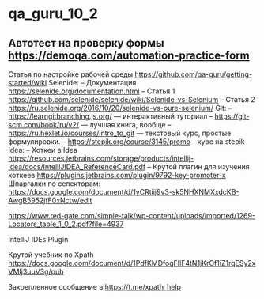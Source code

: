 # qa_guru_10_2
Автотест на проверку формы https://demoqa.com/automation-practice-form
--------------------
Статья по настройке рабочей среды
https://github.com/qa-guru/getting-started/wiki
Selenide:
– Документация https://selenide.org/documentation.html
– Статья 1 https://github.com/selenide/selenide/wiki/Selenide-vs-Selenium
– Статья 2 https://ru.selenide.org/2016/10/20/selenide-vs-pure-selenium/
Git:
– https://learngitbranching.js.org/ — интерактивный туториал
– https://git-scm.com/book/ru/v2/ — лучшая книга, вообще
– https://ru.hexlet.io/courses/intro_to_git — текстовый курс, простые формулировки.
–  https://stepik.org/course/3145/promo - курс на stepik
Idea:
– Хоткеи в Idea https://resources.jetbrains.com/storage/products/intellij-idea/docs/IntelliJIDEA_ReferenceCard.pdf
– Крутой плагин для изучения хоткеев https://plugins.jetbrains.com/plugin/9792-key-promoter-x
Шпаргалки по селекторам:
https://docs.google.com/document/d/1yCRtiij9v3-sk5NHXNMXxdcKB-AwgB5952jfF0xNctw/edit

https://www.red-gate.com/simple-talk/wp-content/uploads/imported/1269-Locators_table_1_0_2.pdf?file=4937

IntelliJ IDEs Plugin

Крутой учебник по Xpath https://docs.google.com/document/d/1PdfKMDfoqFIlF4tN1jKrOf1iZ1rqESy2xVMIj3uuV3g/pub

Закрепленное сообщение в https://t.me/xpath_help
